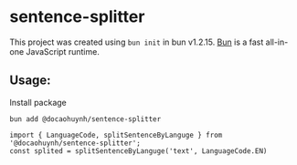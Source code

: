# sentence-splitter

This project was created using `bun init` in bun v1.2.15. [Bun](https://bun.sh) is a fast all-in-one JavaScript runtime.

## Usage:

Install package
```
bun add @docaohuynh/sentence-splitter
```

```
import { LanguageCode, splitSentenceByLanguge } from '@docaohuynh/sentence-splitter';
const splited = splitSentenceByLanguge('text', LanguageCode.EN)
```

